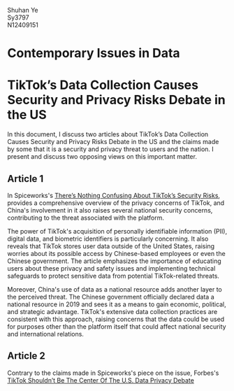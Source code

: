Shuhan Ye  
Sy3797  
N12409151  

# Contemporary Issues in Data

# TikTok’s Data Collection Causes Security and Privacy Risks Debate in the US
In this document, I discuss two articles about TikTok’s Data Collection Causes Security and Privacy Risks Debate in the US and the claims made by some that it is a security and privacy threat to users and the nation.  I present and discuss two opposing views on this important matter.

## Article 1
In Spiceworks's [There’s Nothing Confusing About TikTok’s Security Risks](https://www.spiceworks.com/it-security/data-security/guest-article/theres-nothing-confusing-about-tiktoks-security-risks/), provides a comprehensive overview of the privacy concerns of TikTok, and China's involvement in it also raises several national security concerns, contributing to the threat associated with the platform.

The power of TikTok's acquisition of personally identifiable information (PII), digital data, and biometric identifiers is particularly concerning. It also reveals that TikTok stores user data outside of the United States, raising worries about its possible access by Chinese-based employees or even the Chinese government. The article emphasizes the importance of educating users about these privacy and safety issues and implementing technical safeguards to protect sensitive data from potential TikTok-related threats.

Moreover, China's use of data as a national resource adds another layer to the perceived threat. The Chinese government officially declared data a national resource in 2019 and sees it as a means to gain economic, political, and strategic advantage. TikTok's extensive data collection practices are consistent with this approach, raising concerns that the data could be used for purposes other than the platform itself that could affect national security and international relations.

## Article 2
Contrary to the claims made in Spiceworks's piece on the issue, Forbes's [TikTok Shouldn’t Be The Center Of The U.S. Data Privacy Debate](https://www.forbes.com/sites/forbestechcouncil/2023/08/01/tiktok-shouldnt-be-the-center-of-the-us-data-privacy-debate/?sh=5a9a76ac39b0)

